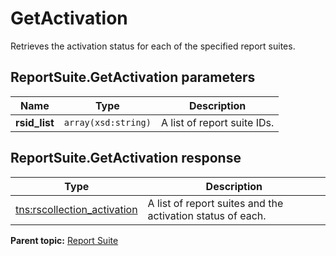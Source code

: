 # GetActivation

Retrieves the activation status for each of the specified report suites.

## ReportSuite.GetActivation parameters

|Name|Type|Description|
|----|----|-----------|
|**rsid\_list** |`array(xsd:string)` |A list of report suite IDs.|

## ReportSuite.GetActivation response

|Type|Description|
|----|-----------|
|[tns:rscollection\_activation](../../data_types/r_rscollection_activation.md#) |A list of report suites and the activation status of each.|

**Parent topic:** [Report Suite](../../methods/report_suite/c_api_admin_methods_repsuite.md)

